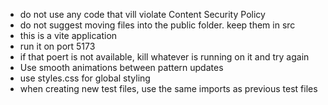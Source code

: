 * do not use any code that vill violate Content Security Policy 
* do not suggest moving files into the public folder. keep them in src
* this is a vite application
* run it on port 5173
* if that poert is not available, kill whatever is running on it and try again
* Use smooth animations between pattern updates
* use styles.css for global styling
* when creating new test files, use the same imports as previous test files

